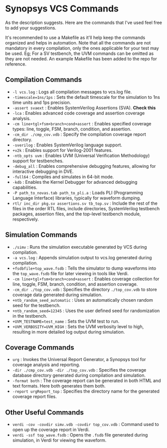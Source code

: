 
# Synopsys VCS Commands
As the description suggests. Here are the commands that I've used feel free to add your suggestions.

It's recommended to use a Makefile as it'll help keep the commands organized and helps in automation. Note that all the commands are not mandatory in every compilation, only the ones applicable for your test may be used. Eg; For a SV testbench, the UVM commands can be omitted as they are not needed. An example Makefile has been added to the repo for reference.

## Compilation Commands
* `-l vcs.log` : Logs all compilation messages to vcs.log file.
* `-timescale=1ns/1ps` : Sets the default timescale for the simulation to 1ns time units and 1ps precision.
* `-assert svaext`	: Enables SystemVerilog Assertions (SVA). **Check this**
* `-lca` : Enables advanced code coverage and assertion coverage analysis.
* `-cm line+tgl+fsm+branch+cond+assert` : Enables specified coverage types: line, toggle, FSM, branch, condition, and assertion.
* `-cm_dir ./cmp_cov.vdb` : Specify the compilation coverage report directory.
* `-sverilog` : Enables SystemVerilog language support.
* `+v2k` : Enables support for Verilog-2001 features.
* `-ntb_opts uvm` : Enables UVM (Universal Verification Methodology) support for testbenches.
* `-debug_all` : Enables comprehensive debugging features, allowing for interactive debugging in DVE.
* `-full64` : Compiles and simulates in 64-bit mode.
* `-kdb` : Enables the Kernel Debugger for advanced debugging capabilities.
* `-P path_to_novas.tab path_to_pli.a` : Loads PLI (Programming Language Interface) libraries, typically for waveform dumping.
* `rtl/ inc_dir pkg.sv assertions.sv tb_top.sv` : Include the rest of the files in the order RTL files, include directories, SystemVerilog testbench packages, assertion files, and the top-level testbench module, respectively.

## Simulation Commands
* `./simv` : Runs the simulation executable generated by VCS during compilation.
* `-a vcs.log` : Appends simulation output to vcs.log generated during compilation.
* `+fsdbfile+top_wave.fsdb` : Tells the simulator to dump waveforms into the `top_wave.fsdb` file for later viewing in tools like Verdi.
* `-cm line+tgl+fsm+branch+cond+assert` : Enables coverage collection for line, toggle, FSM, branch, condition, and assertion coverage.
* `-cm_dir ./top_cov.vdb` : Specifies the directory `./top_cov.vdb` to store coverage data generated during simulation.
* `+ntb_random_seed_automatic` : Uses an automatically chosen random seed for the testbench.
* `+ntb_random_seed=12345` : Uses the user defined seed for randomization in the testbench.
* `+UVM_TESTNAME=test_name` : Sets the UVM test to run.
* `+UVM_VERBOSITY=UVM_HIGH` : Sets the UVM verbosity level to high, resulting in more detailed log output during simulation.

## Coverage Commands
* `urg` : Invokes the Universal Report Generator, a Synopsys tool for coverage analysis and reporting.
* `-dir ./cmp_cov.vdb -dir ./top_cov.vdb` : Specifies the coverage database directory generated during compilation and simulation.
* `-format both` : The coverage report can be generated in both HTML and text formats. Here both generates them both.
* `-report urgReport_top` : Specifies the directory name for the generated coverage report files.

## Other Useful Commands
* `verdi -cov -covdir simv.vdb -covdir top_cov.vdb` : Command used to open up the coverage report in Verdi.
* `verdi -ssf top_wave.fsdb` : Opens the `.fsdb` file generated during simulation, in Verdi for viewing the waveform.
